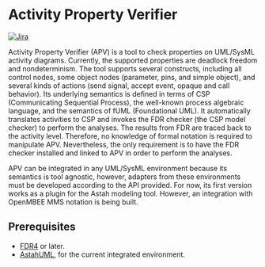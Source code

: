 # Activity Property Verifier

[![Jira](https://img.shields.io/badge/issues-jira-blue)](https://openmbee.atlassian.net/browse/apv)

Activity Property Verifier (APV) is a tool to check properties on UML/SysML activity diagrams. Currently, the supported properties are deadlock freedom and nondeterminism. The tool supports several constructs, including all control nodes, some object nodes (parameter, pins, and simple object), and several kinds of actions (send signal, accept event, opaque and call behavior). Its underlying semantics is defined in terms of CSP (Communicating Sequential Process), the well-known process algebraic language, and the semantics of fUML (Foundational UML). It automatically translates activities to CSP and invokes the FDR checker (the CSP model checker) to perform the analyses. The results from FDR are traced back to the activity level. Therefore, no knowledge of formal notation is required to manipulate APV. Nevertheless, the only requirement is to have the FDR checker installed and linked to APV in order to perform the analyses. 

APV can be integrated in any UML/SysML environment because its semantics is tool agnostic, however, adapters from these environments must be developed according to the API provided. For now, its first version works as a plugin for the Astah modeling tool. However, an integration with OpenMBEE MMS notation is being built. 


## Prerequisites

* [FDR4](https://cocotec.io/fdr/) or later.
* [AstahUML](https://astah.net/products/astah-uml/), for the current integrated environment.

